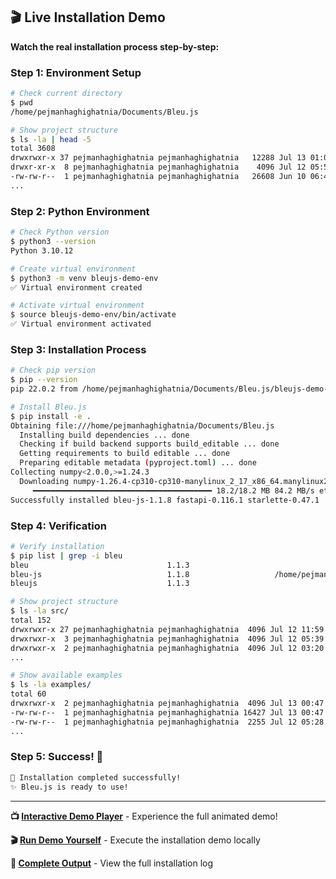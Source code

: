 ## 🎬 Live Installation Demo

**Watch the real installation process step-by-step:**

### Step 1: Environment Setup
```bash
# Check current directory
$ pwd
/home/pejmanhaghighatnia/Documents/Bleu.js

# Show project structure
$ ls -la | head -5
total 3608
drwxrwxr-x 37 pejmanhaghighatnia pejmanhaghighatnia   12288 Jul 13 01:08 .
drwxr-xr-x  8 pejmanhaghighatnia pejmanhaghighatnia    4096 Jul 12 05:55 ..
-rw-rw-r--  1 pejmanhaghighatnia pejmanhaghighatnia   26608 Jun 10 06:42 aggregated_responses.json
...
```

### Step 2: Python Environment
```bash
# Check Python version
$ python3 --version
Python 3.10.12

# Create virtual environment
$ python3 -m venv bleujs-demo-env
✅ Virtual environment created

# Activate virtual environment
$ source bleujs-demo-env/bin/activate
✅ Virtual environment activated
```

### Step 3: Installation Process
```bash
# Check pip version
$ pip --version
pip 22.0.2 from /home/pejmanhaghighatnia/Documents/Bleu.js/bleujs-demo-env/lib/python3.10/site-packages/pip (python 3.10)

# Install Bleu.js
$ pip install -e .
Obtaining file:///home/pejmanhaghighatnia/Documents/Bleu.js
  Installing build dependencies ... done
  Checking if build backend supports build_editable ... done
  Getting requirements to build editable ... done
  Preparing editable metadata (pyproject.toml) ... done
Collecting numpy<2.0.0,>=1.24.3
  Downloading numpy-1.26.4-cp310-cp310-manylinux_2_17_x86_64.manylinux2014_x86_64.whl (18.2 MB)
     ━━━━━━━━━━━━━━━━━━━━━━━━━━━━━━━━━━━━━━━━ 18.2/18.2 MB 84.2 MB/s eta 0:00:00
Successfully installed bleu-js-1.1.8 fastapi-0.116.1 starlette-0.47.1
```

### Step 4: Verification
```bash
# Verify installation
$ pip list | grep -i bleu
bleu                               1.1.3
bleu-js                            1.1.8                   /home/pejmanhaghighatnia/Documents/Bleu.js
bleujs                             1.1.3

# Show project structure
$ ls -la src/
total 152
drwxrwxr-x 27 pejmanhaghighatnia pejmanhaghighatnia  4096 Jul 12 11:59 .
drwxrwxr-x  3 pejmanhaghighatnia pejmanhaghighatnia  4096 Jul 12 05:39 api
drwxrwxr-x  2 pejmanhaghighatnia pejmanhaghighatnia  4096 Jul 12 03:20 applications
...

# Show available examples
$ ls -la examples/
total 60
drwxrwxr-x  2 pejmanhaghighatnia pejmanhaghighatnia  4096 Jul 13 00:47 .
-rw-rw-r--  1 pejmanhaghighatnia pejmanhaghighatnia 16427 Jul 13 00:47 ci_cd_demo.py
-rw-rw-r--  1 pejmanhaghighatnia pejmanhaghighatnia  2255 Jul 12 05:28 mps_acceleration_demo.py
...
```

### Step 5: Success! 🎉
```bash
🎉 Installation completed successfully!
✨ Bleu.js is ready to use!
```

---

**📺 [Interactive Demo Player](https://htmlpreview.github.io/?https://github.com/HelloblueAI/Bleu.js/blob/main/simple_animated_demo.html)** - Experience the full animated demo!

**🎬 [Run Demo Yourself](simple_demo.sh)** - Execute the installation demo locally

**📄 [Complete Output](animated_demo_output.txt)** - View the full installation log
